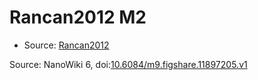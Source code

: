 <a name="material" />

# Rancan2012 M2
<script type="application/ld+json">
  {
    "@context": "https://schema.org/",
    "@type": "ChemicalSubstance",
    "@id": "https://egonw.github.io/nanowiki/nanowiki204.html#material",
    "http://purl.org/dc/terms/conformsTo":
      {
        "@type": "CreativeWork",
        "@id": "https://bioschemas.org/profiles/ChemicalSubstance/0.4-RELEASE/"
      },
    "identfier": "204",
    "name": "Rancan2012 M2",
    "url": "https://egonw.github.io/nanowiki/nanowiki204.html#material",
    "sameAs": "http://127.0.0.1/mediawiki/index.php/Special:URIResolver/Rancan2012_M2"
  }
</script>


* Source: [Rancan2012](articleRancan2012.md)


Source: NanoWiki 6, doi:[10.6084/m9.figshare.11897205.v1](https://doi.org/10.6084/m9.figshare.11897205.v1)
